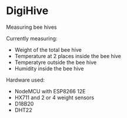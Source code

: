 # DigiHive
Measuring bee hives

Currently measuring:
* Weight of the total bee hive
* Temperature at 2 places inside the bee hive
* Temperatyre outside the bee hive
* Humidity inside the bee hive

Hardware used:
* NodeMCU with ESP8266 12E
* HX711 and 2 or 4 weight sensors
* D18B20
* DHT22

